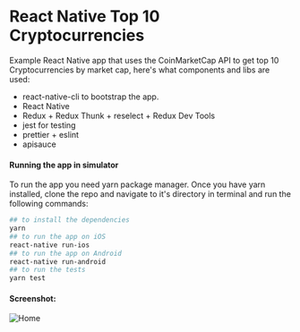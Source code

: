 # React Native Top 10 Cryptocurrencies

Example React Native app that uses the CoinMarketCap API to get top 10 Cryptocurrencies by market cap, here's what components and libs are used:

 * react-native-cli to bootstrap the app.
 * React Native
 * Redux + Redux Thunk + reselect + Redux Dev Tools
 * jest for testing
 * prettier + eslint
 * apisauce

#### Running the app in simulator

To run the app you need yarn package manager. Once you have yarn installed, clone the repo and navigate to it's directory in terminal and run the following commands:

 ```sh
 ## to install the dependencies
 yarn
 ## to run the app on iOS
 react-native run-ios
 ## to run the app on Android
 react-native run-android
 ## to run the tests
 yarn test
 ```

#### Screenshot:

![Home](https://saadibrahim.com/react-native-top-crypto/screenshot.jpg "Home")
